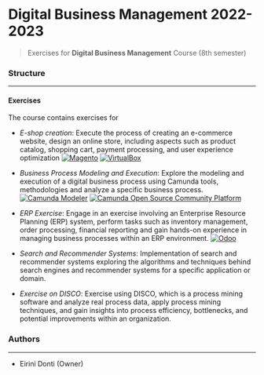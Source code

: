 # Digital Business Management 2022-2023
> Exercises for **Digital Business Management** Course (8th semester)

### Structure
---
#### Exercises

The course contains exercises for
- _E-shop creation_: Execute the process of creating an e-commerce website, design an online store, including aspects such as product catalog, shopping cart, payment processing, and user experience optimization [![Magento](https://img.shields.io/badge/-Magento-%23EE672F?logo=magento&logoColor=white)](https://magento.com/) [![VirtualBox](https://img.shields.io/badge/-VirtualBox-%231A83E5?logo=virtualbox&logoColor=white)](https://www.virtualbox.org/)

- _Business Process Modeling and Execution_: Explore the modeling and execution of a digital business process using Camunda tools, methodologies and analyze a specific business process. [![Camunda Modeler](https://img.shields.io/badge/-Camunda%20Modeler-%23FF4BAC?logo=camunda&logoColor=white)](https://camunda.com/download/modeler/) [![Camunda Open Source Community Platform](https://img.shields.io/badge/-Camunda%20Open%20Source-%23FF4BAC?logo=camunda&logoColor=white)](https://camunda.com/download/)

- _ERP Exercise_: Engage in an exercise involving an Enterprise Resource Planning (ERP) system, perform tasks such as inventory management, order processing, financial reporting and gain hands-on experience in managing business processes within an ERP environment. [![Odoo](https://img.shields.io/badge/-Odoo-376C9B?logo=odoo&logoColor=white)](https://www.odoo.com/)

- _Search and Recommender Systems_: Implementation of search and recommender systems exploring the algorithms and techniques behind search engines and recommender systems for a specific application or domain.

- _Exercise on DISCO_: Exercise using DISCO, which is a process mining software and analyze real process data, apply process mining techniques, and gain insights into process efficiency, bottlenecks, and potential improvements within an organization.

### Authors
---

- Eirini Donti (Owner)

<!-- ### License
--- -->


